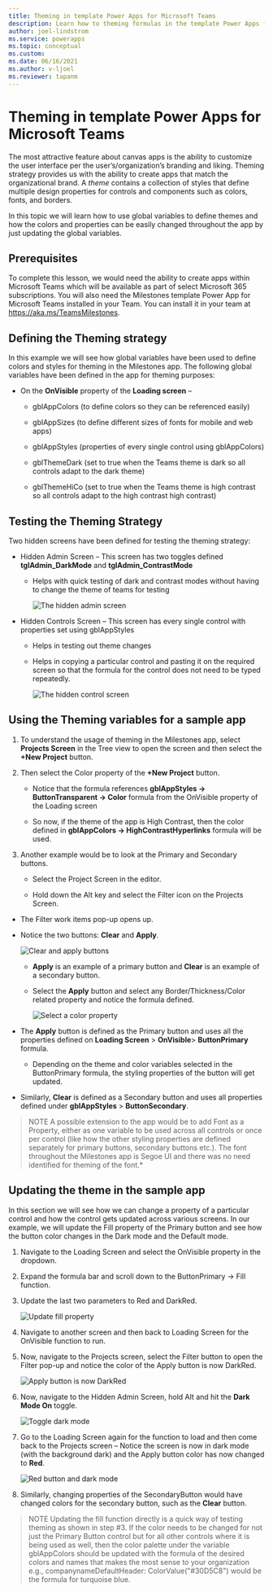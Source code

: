 ```yaml
---
title: Theming in template Power Apps for Microsoft Teams
description: Learn how to theming formulas in the template Power Apps for Microsoft Teams.
author: joel-lindstrom
ms.service: powerapps
ms.topic: conceptual
ms.custom: 
ms.date: 06/16/2021
ms.author: v-ljoel
ms.reviewer: tapanm
---
```


# Theming in template Power Apps for Microsoft Teams

The most attractive feature about canvas apps is the ability to customize the user interface per the user’s/organization’s branding and liking. Theming strategy provides us with the ability to create apps that match the organizational brand. A *theme* contains a collection of styles that define multiple design properties for controls and components such as colors, fonts,
and borders.

In this topic we will learn how to use global variables to define themes and how the colors and properties can be easily changed throughout the app by just updating the global variables.

## Prerequisites

To complete this lesson, we would need the ability to create apps within Microsoft Teams which will be available as part of select Microsoft 365 subscriptions. You will also need the Milestones template Power App for Microsoft Teams installed in your Team. You can install it in your team at <https://aka.ms/TeamsMilestones>.

## Defining the Theming strategy

In this example we will see how global variables have been used to define colors and styles for theming in the Milestones app. The following global variables have been defined in the app for theming purposes:

-   On the **OnVisible** property of the **Loading screen** –

    -   gblAppColors (to define colors so they can be referenced easily)

    -   gblAppSizes (to define different sizes of fonts for mobile and web apps)

    -   gblAppStyles (properties of every single control using gblAppColors)

    -   gblThemeDark (set to true when the Teams theme is dark so all controls
        adapt to the dark theme)

    -   gblThemeHiCo (set to true when the Teams theme is high contrast so all
        controls adapt to the high contrast high contrast)


## Testing the Theming Strategy

Two hidden screens have been defined for testing the theming strategy:

- Hidden Admin Screen – This screen has two toggles defined  **tglAdmin_DarkMode** and **tglAdmin_ContrastMode**

  - Helps with quick testing of dark and contrast modes without having to  change the theme of teams for testing

    ![The hidden admin screen](media/sample-app-theming/hidden-admin-screen.png "The hidden admin screen")

-   Hidden Controls Screen – This screen has every single control with properties set using gblAppStyles

    - Helps in testing out theme changes

    - Helps in copying a particular control and pasting it on the required screen so that the formula for the control does not need to be typed repeatedly.
    
      ![The hidden control screen](media/sample-app-theming/hidden-control-screen.png "The hidden control screen")

## Using the Theming variables for a sample app

1.  To understand the usage of theming in the Milestones app, select  **Projects Screen** in the Tree view to open the screen and then select  the **+New Project** button.

2.  Then select the Color property of the **+New Project** button.

    -   Notice that the formula references **gblAppStyles -\> ButtonTransparent  \-\> Color** formula from the OnVisible property of the Loading screen

    -   So now, if the theme of the app is High Contrast, then the color defined  in **gblAppColors -\> HighContrastHyperlinks** formula will be used.

3.  Another example would be to look at the Primary and Secondary buttons.

    -   Select the Project Screen in the editor.

    -   Hold down the Alt key and select the Filter icon on the Projects Screen.

- The Filter work items pop-up opens up.

- Notice the two buttons: **Clear** and **Apply**.

  ![Clear and apply buttons](media/sample-app-theming/clear-apply.png "Clear and apply buttons")

  - **Apply** is an example of a primary button and **Clear** is an example of a secondary button.

  - Select the **Apply** button and select any Border/Thickness/Color related property and notice the formula defined.

    ![Select a color property](media/sample-app-theming/color-property.png "Select a color property")

-   The **Apply** button is defined as the Primary button and uses all the properties defined on **Loading Screen** > **OnVisible**> **ButtonPrimary** formula.

    -   Depending on the theme and color variables selected in the ButtonPrimary formula, the styling properties of the button will get updated.
    
- Similarly, **Clear** is defined as a Secondary button and uses all properties defined under **gblAppStyles** > **ButtonSecondary**.

>  NOTE
>  A possible extension to the app would be to add Font as a Property, either as one variable to be used across all controls or once per control (like how the other styling properties are defined separately for primary buttons, secondary buttons etc.). The font throughout the Milestones app is Segoe UI and there was no need identified for theming of the font.*

## Updating the theme in the sample app

In this section we will see how we can change a property of a particular control and how the control gets updated across various screens. In our example, we will update the Fill property of the Primary button and see how the button color changes in the Dark mode and the Default mode.

1. Navigate to the Loading Screen and select the OnVisible property in the dropdown.

2. Expand the formula bar and scroll down to the ButtonPrimary -\> Fill function.

3. Update the last two parameters to Red and DarkRed.

   ![Update fill property](media/sample-app-theming/red-green.png "Update fill property")

4. Navigate to another screen and then back to Loading Screen for the OnVisible function to run.

5. Now, navigate to the Projects screen, select the Filter button to open the
   Filter pop-up and notice the color of the Apply button is now DarkRed.

   ![Apply button is now DarkRed](media/sample-app-theming/dark-red.png "Apply button is now DarkRed")

6. Now, navigate to the Hidden Admin Screen, hold Alt and hit the **Dark Mode On** toggle.

   ![Toggle dark mode](media/sample-app-theming/dark-mode-toggle.png "Toggle dark mode")

7. Go to the Loading Screen again for the function to load and then come back to the Projects screen – Notice the screen is now in dark mode (with the  background dark) and the Apply button color has now changed to **Red**.

   ![Red button and dark mode](media/sample-app-theming/dark-mode.png "Red button and dark mode")

8. Similarly, changing properties of the SecondaryButton would have changed
   colors for the secondary button, such as the **Clear** button.

>  NOTE
>  Updating the fill function directly is a quick way of testing theming as shown in step \#3. If the color needs to be changed for not just the Primary Button control but for all other controls where it is being used as well, then the color palette under the variable gblAppColors should be updated with the formula of the desired colors and names that makes the most sense to your organization e.g., companynameDefaultHeader: ColorValue("\#30D5C8") would be the formula for turquoise blue.
